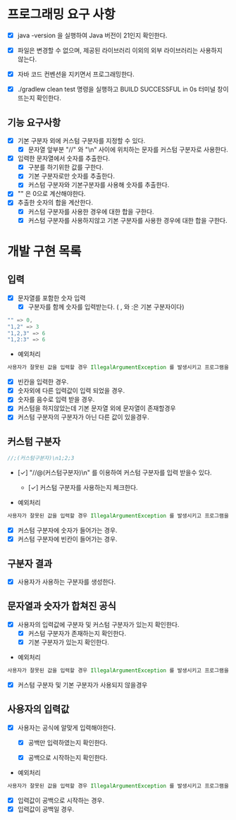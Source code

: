 # 프로그래밍 요구 사항

- [x] java -version 을 실행하여 Java 버전이 21인지 확인한다.
- [x] 파일은 변경할 수 없으며, 제공된 라이브러리 이외의 외부 라이브러리는 사용하지 않는다.
- [x] 자바 코드 컨벤션을 지키면서 프로그래밍한다.
- [x] ./gradlew clean test 명령을 실행하고 BUILD SUCCESSFUL in 0s 터미널 창이 뜨는지 확인한다.


## 기능 요구사항
- [x] 기본 구분자 외에 커스텀 구분자를 지정할 수 있다.
  - [x] 문자열 앞부분 "//" 와 "\n" 사이에 위치하는 문자를 커스텀 구분자로 사용한다.
- [x] 입력한 문자열에서 숫자를 추출한다.
  - [x] 구분를 하기위한 값를 구한다.
  - [x] 기본 구분자로만 숫자를 추출한다.
  - [x] 커스텀 구분자와 기본구분자를 사용해 숫자를 추출한다.
- [x] "" 은 0으로 계산해야한다.
- [x] 추출한 숫자의 합을 계산한다.
  - [x] 커스텀 구분자를 사용한 경우에 대한 합을 구한다.
  - [X] 커스텀 구분자를 사용하지않고 기본 구분자를 사용한 경우에 대한 합을 구한다.

# 개발 구현 목록

## 입력

- [x] 문자열를 포함한 숫자 입력
  - [x] 구분자를 함께 숫자를 입력받는다. ( , 와 :은 기본 구분자이다)
  
```java
"" => 0,
"1,2" => 3
"1,2,3" => 6
"1,2:3" => 6
```

- 예외처리 

```java
사용자가 잘못된 값을 입력할 경우 IllegalArgumentException 를 발생시키고 프로그램을 종료시킨다.
```
- [x] 빈칸을 입력한 경우.
- [x] 숫자외에 다른 입력값이 입력 되었을 경우.
- [x] 숫자를 음수로 입력 받을 경우.
- [x] 커스텀을 하지않았는데 기본 문자열 외에 문자열이 존재할경우
- [x] 커스텀 구분자의 구분자가 아닌 다른 값이 있을경우.

## 커스텀 구분자

```java
//;(커스텀구분자)\n1;2;3
```
- [✓] "//@(커스텀구분자)\n" 를 이용하여 커스텀 구분자를 입력 받을수 있다.
  - [✓] 커스텀 구분자를 사용하는지 체크한다.
  

- 예외처리

```java
사용자가 잘못된 값을 입력할 경우 IllegalArgumentException 를 발생시키고 프로그램을 종료시킨다.
```
- [x] 커스텀 구분자에 숫자가 들어가는 경우.
- [x] 커스텀 구분자에 빈칸이 들어가는 경우.

## 구분자 결과

- [x] 사용자가 사용하는 구분자를 생성한다.


## 문자열과 숫자가 합쳐진 공식

- [x] 사용자의 입력값에 구분자 및 커스텀 구분자가 있는지 확인한다.
  - [x] 커스텀 구분자가 존재하는지 확인한다.
  - [x] 기본 구분자가 있는지 확인한다.

- 예외처리

```java
사용자가 잘못된 값을 입력할 경우 IllegalArgumentException 를 발생시키고 프로그램을 종료시킨다.
```
- [x] 커스텀 구분자 및 기본 구분자가 사용되지 않을경우

## 사용자의 입력값

- [x] 사용자는 공식에 알맞게 입력해야한다.
  - [x] 공백만 입력하였는지 확인한다.
  - [x] 공백으로 시작하는지 확인한다.


- 예외처리

```java
사용자가 잘못된 값을 입력할 경우 IllegalArgumentException 를 발생시키고 프로그램을 종료시킨다.
```
- [x] 입력값이 공백으로 시작하는 경우.
- [x] 입력값이 공백일 경우.